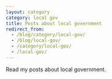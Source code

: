 ```yaml
---
layout: category
category: local gov
title: Posts about local government
redirect_from:
  - /blog/category/local-gov/
  - /blog/local-gov/
  - /category/local-gov/
  - /local-gov/
---
```

Read my posts about local government.